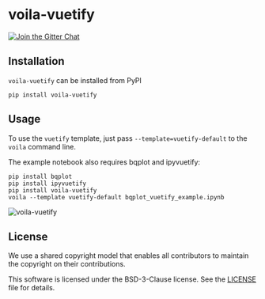 # voila-vuetify

[![Join the Gitter Chat](https://badges.gitter.im/Join%20Chat.svg)](https://gitter.im/QuantStack/Lobby?utm_source=badge&utm_medium=badge&utm_campaign=pr-badge&utm_content=badge)

## Installation

`voila-vuetify` can be installed from PyPI

```
pip install voila-vuetify
```

## Usage

To use the `vuetify` template, just pass `--template=vuetify-default` to the `voila` command line.

The example notebook also requires bqplot and ipyvuetify:

```
pip install bqplot
pip install ipyvuetify
pip install voila-vuetify
voila --template vuetify-default bqplot_vuetify_example.ipynb
```

![voila-vuetify](https://user-images.githubusercontent.com/46192475/59274938-9c144f00-8c5b-11e9-961e-c33854b6e50a.gif)

## License

We use a shared copyright model that enables all contributors to maintain the
copyright on their contributions.

This software is licensed under the BSD-3-Clause license. See the
[LICENSE](LICENSE) file for details.
